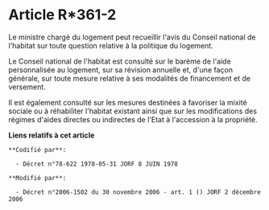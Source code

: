 # Article R*361-2

Le ministre chargé du logement peut recueillir l'avis du Conseil national de l'habitat sur toute question relative à la
politique du logement.

Le Conseil national de l'habitat est consulté sur le barème de l'aide personnalisée au logement, sur sa révision annuelle et,
d'une façon générale, sur toute mesure relative à ses modalités de financement et de versement.

Il est également consulté sur les mesures destinées à favoriser la mixité sociale ou à réhabiliter l'habitat existant ainsi
que sur les modifications des régimes d'aides directes ou indirectes de l'Etat à l'accession à la propriété.

**Liens relatifs à cet article**

	**Codifié par**:

	  - Décret n°78-622 1978-05-31 JORF 8 JUIN 1978

	**Modifié par**:

	  - Décret n°2006-1502 du 30 novembre 2006 - art. 1 () JORF 2 décembre 2006
